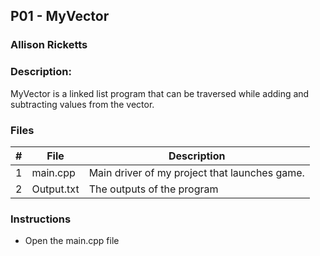 ## P01 - MyVector
### Allison Ricketts
### Description:

MyVector is a linked list program that can be traversed while adding and subtracting values from the vector.

### Files

|   #   | File            | Description                                        |
| :---: | --------------- | -------------------------------------------------- |
|   1   | main.cpp         | Main driver of my project that launches game.      |
|   2   | Output.txt  | The outputs of the program         |

### Instructions

- Open the main.cpp file
